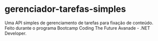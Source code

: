 # gerenciador-tarefas-simples
Uma API simples de gerenciamento de tarefas para fixação de conteúdo. Feito durante o programa Bootcamp Coding The Future Avanade - .NET Developer.
